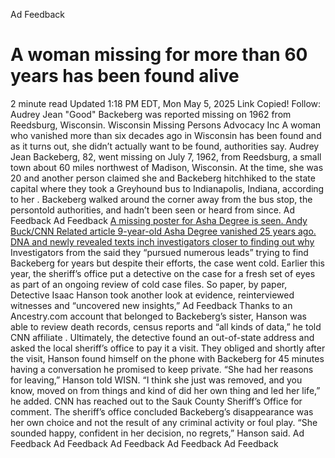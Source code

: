 Ad Feedback
#  A woman missing for more than 60 years has been found alive 
2 minute read 
Updated 1:18 PM EDT, Mon May 5, 2025 
Link Copied! 
Follow:
Audrey Jean "Good" Backeberg was reported missing on 1962 from Reedsburg, Wisconsin.
Wisconsin Missing Persons Advocacy Inc
A woman who vanished more than six decades ago in Wisconsin has been found and as it turns out, she didn’t actually want to be found, authorities say. 
Audrey Jean Backeberg, 82, went missing on July 7, 1962, from Reedsburg, a small town about 60 miles northwest of Madison, Wisconsin. At the time, she was 20 and another person claimed she and Backeberg hitchhiked to the state capital where they took a Greyhound bus to Indianapolis, Indiana, according to her . 
Backeberg walked around the corner away from the bus stop, the persontold authorities, and hadn’t been seen or heard from since. 
Ad Feedback
Ad Feedback
[ A missing poster for Asha Degree is seen. Andy Buck/CNN Related article 9-year-old Asha Degree vanished 25 years ago. DNA and newly revealed texts inch investigators closer to finding out why ](https://edition.cnn.com/2025/03/27/us/asha-degree-cold-case-text-messages)
Investigators from the said they “pursued numerous leads” trying to find Backeberg for years but despite their efforts, the case went cold. 
Earlier this year, the sheriff’s office put a detective on the case for a fresh set of eyes as part of an ongoing review of cold case files. 
So paper, by paper, Detective Isaac Hanson took another look at evidence, reinterviewed witnesses and “uncovered new insights,” 
Ad Feedback
Thanks to an Ancestry.com account that belonged to Backeberg’s sister, Hanson was able to review death records, census reports and “all kinds of data,” he told CNN affiliate . 
Ultimately, the detective found an out-of-state address and asked the local sheriff’s office to pay it a visit. They obliged and shortly after the visit, Hanson found himself on the phone with Backeberg for 45 minutes having a conversation he promised to keep private. 
“She had her reasons for leaving,” Hanson told WISN. 
“I think she just was removed, and you know, moved on from things and kind of did her own thing and led her life,” he added. 
CNN has reached out to the Sauk County Sheriff’s Office for comment. 
The sheriff’s office concluded Backeberg’s disappearance was her own choice and not the result of any criminal activity or foul play. 
“She sounded happy, confident in her decision, no regrets,” Hanson said. 
Ad Feedback
Ad Feedback
Ad Feedback
Ad Feedback
Ad Feedback
